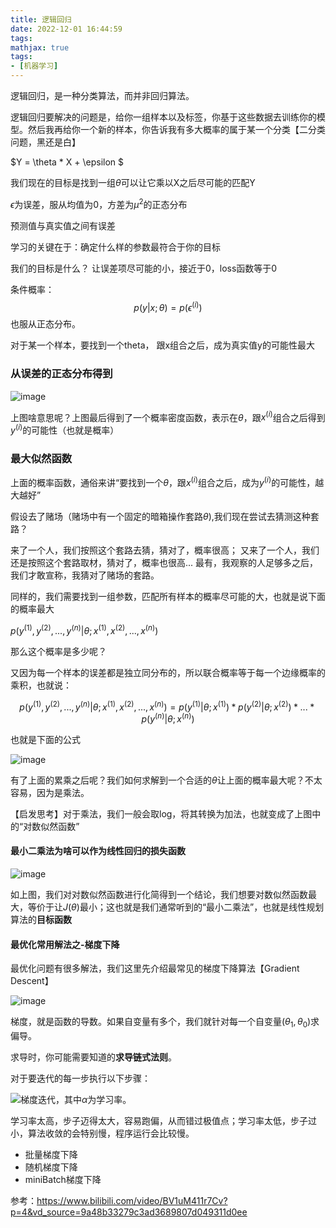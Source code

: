```yaml
---
title: 逻辑回归
date: 2022-12-01 16:44:59
tags:
mathjax: true
tags: 
- [机器学习]
---
```


逻辑回归，是一种分类算法，而并非回归算法。

逻辑回归要解决的问题是，给你一组样本以及标签，你基于这些数据去训练你的模型。然后我再给你一个新的样本，你告诉我有多大概率的属于某一个分类【二分类问题，黑还是白】


$Y = \theta * X + \epsilon $

我们现在的目标是找到一组$\theta$可以让它乘以X之后尽可能的匹配Y

$\epsilon$为误差，服从均值为0，方差为$\mu^2$的正态分布

预测值与真实值之间有误差

学习的关键在于：确定什么样的参数最符合于你的目标

我们的目标是什么？ 让误差项尽可能的小，接近于0，loss函数等于0

条件概率：$$p(y|x;\theta) = p(\epsilon^{(i)}) $$ 也服从正态分布。

对于某一个样本，要找到一个theta， 跟x组合之后，成为真实值y的可能性最大

<!-- more -->

### 从误差的正态分布得到

![image](https://cdn.staticaly.com/gh/neowei1987/blog_assets@main/image.6a7a9c3m0ak0.jpg)

上图啥意思呢？上图最后得到了一个概率密度函数，表示在$\theta$，跟$x^{(i)}$组合之后得到$y^{(i)}$的可能性（也就是概率）

### 最大似然函数

上面的概率函数，通俗来讲“要找到一个$\theta$，跟$x^{(i)}$组合之后，成为$y^{(i)}$的可能性，越大越好”

假设去了赌场（赌场中有一个固定的暗箱操作套路$\theta$),我们现在尝试去猜测这种套路？

来了一个人，我们按照这个套路去猜，猜对了，概率很高；
又来了一个人，我们还是按照这个套路取材，猜对了，概率也很高...
最有，我观察的人足够多之后，我们才敢宣称，我猜对了赌场的套路。

同样的，我们需要找到一组参数，匹配所有样本的概率尽可能的大，也就是说下面的概率最大

$p(y^{(1)},y^{(2)},...,y^{(n)}|\theta;x^{(1)},x^{(2)},...,x^{(n)})$

那么这个概率是多少呢？

又因为每一个样本的误差都是独立同分布的，所以联合概率等于每一个边缘概率的乘积，也就说：

$$p(y^{(1)},y^{(2)},...,y^{(n)}|\theta;x^{(1)},x^{(2)},...,x^{(n)})=p(y^{(1)}|\theta;x^{(1)}) * p(y^{(2)}|\theta;x^{(2)}) * ... * p(y^{(n)}|\theta;x^{(n)})$$

也就是下面的公式

![image](https://cdn.staticaly.com/gh/neowei1987/blog_assets@main/image.2re3lgi8a8o0.jpg)

有了上面的累乘之后呢？我们如何求解到一个合适的$\theta$让上面的概率最大呢？不太容易，因为是乘法。

【启发思考】对于乘法，我们一般会取log，将其转换为加法，也就变成了上图中的“对数似然函数”

#### 最小二乘法为啥可以作为线性回归的损失函数

![image](https://cdn.staticaly.com/gh/neowei1987/blog_assets@main/image.6n95l5gksgs0.jpg)

如上图，我们对对数似然函数进行化简得到一个结论，我们想要对数似然函数最大，等价于让$J(\theta)$最小；这也就是我们通常听到的“最小二乘法”，也就是线性规划算法的**目标函数**

#### 最优化常用解法之-梯度下降

最优化问题有很多解法，我们这里先介绍最常见的梯度下降算法【Gradient Descent】

![image](https://cdn.staticaly.com/gh/neowei1987/blog_assets@main/image.7gdzrxx0pxw0.webp)

梯度，就是函数的导数。如果自变量有多个，我们就针对每一个自变量($\theta_1,\theta_0$)求偏导。

求导时，你可能需要知道的**求导链式法则**。

对于要迭代的每一步执行以下步骤：

![梯度迭代](https://img-blog.csdn.net/20171013161617617)，其中$\alpha$为学习率。

学习率太高，步子迈得太大，容易跑偏，从而错过极值点；学习率太低，步子过小，算法收敛的会特别慢，程序运行会比较慢。

- 批量梯度下降
- 随机梯度下降
- miniBatch梯度下降

参考：https://www.bilibili.com/video/BV1uM411r7Cv?p=4&vd_source=9a48b33279c3ad3689807d049311d0ee